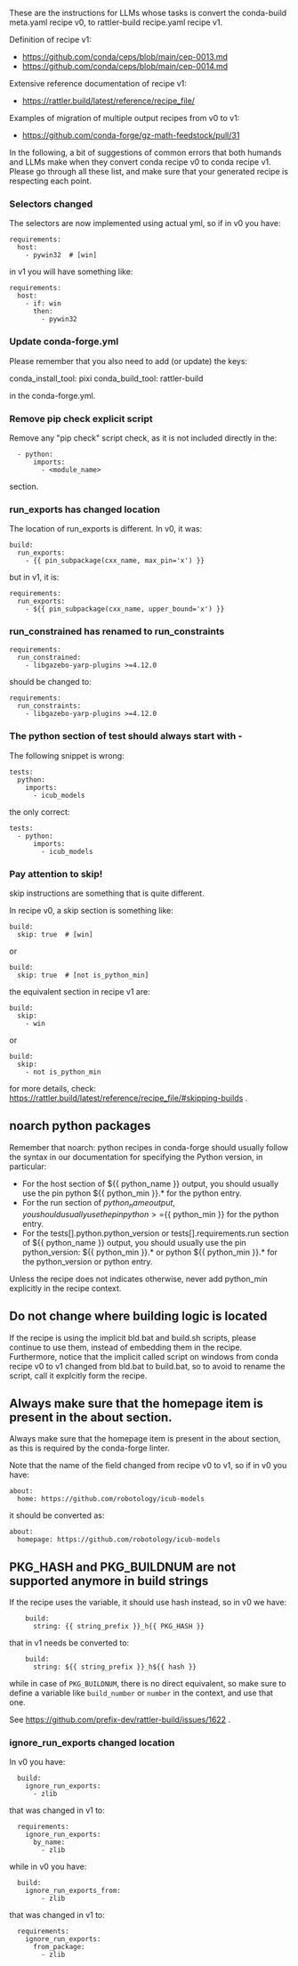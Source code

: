 These are the instructions for LLMs whose tasks is convert the conda-build meta.yaml recipe v0, 
to rattler-build recipe.yaml recipe v1.

Definition of recipe v1:
* https://github.com/conda/ceps/blob/main/cep-0013.md
* https://github.com/conda/ceps/blob/main/cep-0014.md

Extensive reference documentation of recipe v1:
* https://rattler.build/latest/reference/recipe_file/

Examples of migration of multiple output recipes from v0 to v1:
* https://github.com/conda-forge/gz-math-feedstock/pull/31

In the following, a bit of suggestions of common errors that both humands and LLMs
make when they convert conda recipe v0 to conda recipe v1. Please go through all 
these list, and make sure that your generated recipe is respecting each point.

### Selectors changed

The selectors are now implemented using actual yml, so if in v0 you have:

~~~
requirements:
  host:
    - pywin32  # [win]
~~~

in v1 you will have something like:

~~~
requirements:
  host:
    - if: win
      then:
        - pywin32
~~~


### Update conda-forge.yml

Please remember that you also need to add (or update) the keys:

conda_install_tool: pixi
conda_build_tool: rattler-build

in the conda-forge.yml.

### Remove pip check explicit script

Remove any "pip check" script check, as it is not included directly in the:

      - python:
          imports:
            - <module_name>

section.

### run_exports has changed location

The location of run_exports is different. In v0, it was:

    build:
      run_exports:
        - {{ pin_subpackage(cxx_name, max_pin='x') }}

but in v1, it is:

    requirements:
      run_exports:
        - ${{ pin_subpackage(cxx_name, upper_bound='x') }}

### run_constrained has renamed to run_constraints

~~~
requirements:
  run_constrained:
    - libgazebo-yarp-plugins >=4.12.0
~~~

should be changed to:

~~~
requirements:
  run_constraints:
    - libgazebo-yarp-plugins >=4.12.0
~~~

### The python section of test should always start with -

The following snippet is wrong:

~~~
tests:
  python:
    imports:
      - icub_models
~~~

the only correct:

~~~
tests:
  - python:
      imports:
        - icub_models
~~~


### Pay attention to skip!

skip instructions are something that is quite different.

In recipe v0, a skip section is something like:

```
build:
  skip: true  # [win]
```

or 

```
build:
  skip: true  # [not is_python_min]
```

the equivalent section in recipe v1 are:

```
build:
  skip:
    - win
```

or 

```
build:
  skip:
    - not is_python_min
```

for more details, check: https://rattler.build/latest/reference/recipe_file/#skipping-builds .

## noarch python packages

Remember that noarch: python recipes in conda-forge should usually follow the syntax in our documentation for specifying the Python version, in particular:

* For the host section of ${{ python_name }} output, you should usually use the pin python ${{ python_min }}.* for the python entry.
* For the run section of ${{ python_name }} output, you should usually use the pin python >=${{ python_min }} for the python entry.
* For the tests[].python.python_version or tests[].requirements.run section of ${{ python_name }} output, you should usually use the pin python_version: ${{ python_min }}.* or python ${{ python_min }}.* for the python_version or python entry.

Unless the recipe does not indicates otherwise, never add python_min explicitly in the recipe context.

## Do not change where building logic is located

If the recipe is using the implicit bld.bat and build.sh scripts, please continue to use them, instead of embedding them in the recipe. Furthermore, notice that the implicit called 
script on windows from conda recipe v0 to v1 changed from bld.bat to build.bat, so to avoid to rename the script, call it explcitly form the recipe.

## Always make sure that the homepage item is present in the about section.

Always make sure that the homepage item is present in the about section, as this is required by the conda-forge linter.

Note that the name of the field changed from recipe v0 to v1, so if in v0 you have:

~~~
about:
  home: https://github.com/robotology/icub-models
~~~

it should be converted as:

~~~
about:
  homepage: https://github.com/robotology/icub-models
~~~

## PKG_HASH and PKG_BUILDNUM are not supported anymore in build strings

If the recipe uses the variable, it should use hash instead, so in v0 we have:

~~~
    build:
      string: {{ string_prefix }}_h{{ PKG_HASH }}
~~~

that in v1 needs be converted to:

~~~
    build:
      string: ${{ string_prefix }}_h${{ hash }}
~~~

while in case of `PKG_BUILDNUM`, there is no direct equivalent, so make sure
to define a variable like `build_number` or `number` in the context, and use that one.

See https://github.com/prefix-dev/rattler-build/issues/1622 .

### ignore_run_exports changed location

In v0 you have:

~~~
  build:
    ignore_run_exports:
      - zlib
~~~

that was changed in v1 to:

~~~
  requirements:
    ignore_run_exports:
      by_name:
        - zlib
~~~

while in v0 you have:

~~~
  build:
    ignore_run_exports_from:
        - zlib
~~~

that was changed in v1 to:

~~~
  requirements:
    ignore_run_exports:
      from_package:
        - zlib
~~~
